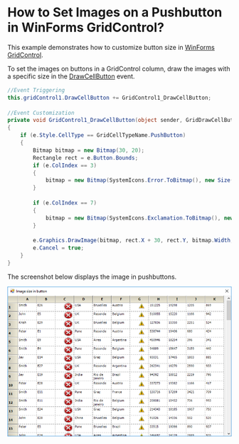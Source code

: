 # How to Set Images on a Pushbutton in WinForms GridControl?

This example demonstrates how to customize button size in [WinForms GridControl](https://www.syncfusion.com/winforms-ui-controls/grid-control).

To set the images on buttons in a GridControl column, draw the images with a specific size in the [DrawCellButton](https://help.syncfusion.com/cr/windowsforms/Syncfusion.Windows.Forms.Grid.GridControlBase.html#Syncfusion_Windows_Forms_Grid_GridControlBase_DrawCellButton) event.

``` csharp
//Event Triggering
this.gridControl1.DrawCellButton += GridControl1_DrawCellButton;

//Event Customization
private void GridControl1_DrawCellButton(object sender, GridDrawCellButtonEventArgs e)
{
    if (e.Style.CellType == GridCellTypeName.PushButton)
    {
        Bitmap bitmap = new Bitmap(30, 20);
        Rectangle rect = e.Button.Bounds;
        if (e.ColIndex == 3)
        {
            bitmap = new Bitmap(SystemIcons.Error.ToBitmap(), new Size(30, 25));
        }

        if (e.ColIndex == 7)
        {
            bitmap = new Bitmap(SystemIcons.Exclamation.ToBitmap(), new Size(20, 20));
        }

        e.Graphics.DrawImage(bitmap, rect.X + 30, rect.Y, bitmap.Width, bitmap.Height);
        e.Cancel = true;
    }
}
```

The screenshot below displays the image in pushbuttons.

![Displays image in pushbutton](ImageInPushButton.png)
